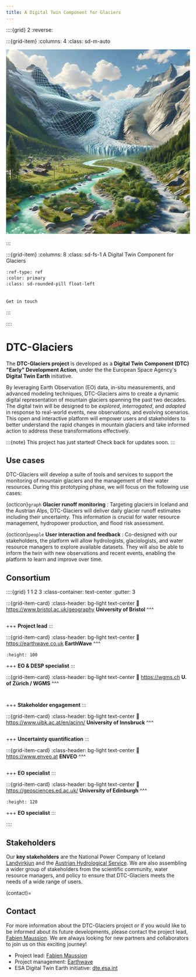 ```yaml
---
title: A Digital Twin Component for Glaciers
---
```


::::{grid} 2
:reverse:

:::{grid-item}
:columns: 4
:class: sd-m-auto

![DTC-Glaciers](img/dtcg_dalle.jpg)

:::

:::{grid-item}
:columns: 8
:class: sd-fs-1
A Digital Twin Component for Glaciers

```{button-ref} contact
:ref-type: ref
:color: primary
:class: sd-rounded-pill float-left


Get in touch
```

:::



::::

# DTC-Glaciers

The **DTC-Glaciers project** is developed as a **Digital Twin Component (DTC) "Early" Development Action**, under the the European Space Agency's **Digital Twin Earth** initiative.

By leveraging Earth Observation (EO) data, in-situ measurements, and advanced modeling techniques, DTC-Glaciers aims to create a dynamic digital representation of mountain glaciers spanning the past two decades. The digital twin will be designed to be *explored*, *interrogated*, and *adapted* in response to real-world events, new observations, and evolving scenarios. This open and interactive platform will empower users and stakeholders to better understand the rapid changes in mountain glaciers and take informed action to address these transformations effectively.

:::{note}
This project has just started! Check back for updates soon.
:::

## Use cases

DTC-Glaciers will develop a suite of tools and services to support the monitoring of mountain glaciers and the management of their water resources. During this prototyping phase, we will focus on the following use cases:

{octicon}`graph` **Glacier runoff monitoring**
: Targeting glaciers in Iceland and the Austrian Alps, DTC-Glaciers will deliver daily glacier runoff estimates including their uncertainty. This information is crucial for water resource management, hydropower production, and flood risk assessment.

{octicon}`people` **User interaction and feedback**
: Co-designed with our stakeholders, the platform will allow hydrologists, glaciologists, and water resource managers to explore available datasets. They will also be able to inform the twin with new observations and recent events, enabling the platform to learn and improve over time.

## Consortium

::::{grid} 1 1 2 3
:class-container: text-center
:gutter: 3

:::{grid-item-card}
:class-header: bg-light text-center
:link: https://www.bristol.ac.uk/geography
**University of Bristol**
^^^
```{image} img/logos/UoB.svg
```

+++
**Project lead**
:::

:::{grid-item-card}
:class-header: bg-light text-center
:link: https://earthwave.co.uk
**EarthWave**
^^^
```{image} img/logos/earthwave.png
:height: 100
```

+++
**EO & DESP specialist**
:::

:::{grid-item-card}
:class-header: bg-light text-center
:link: https://wgms.ch
**U. of Zürich / WGMS**
^^^
```{image} img/logos/UoZ.png
```

```{image} img/logos/wgms.png
```

+++
**Stakeholder engagement**
:::

:::{grid-item-card}
:class-header: bg-light text-center
:link: https://www.uibk.ac.at/en/acinn/
**University of Innsbruck**
^^^
```{image} img/logos/UIBK.png
```

+++
**Uncertainty quantification**
:::

:::{grid-item-card}
:class-header: bg-light text-center
:link: https://www.enveo.at
**ENVEO**
^^^
```{image} img/logos/enveo.png
```

+++
**EO specialist**
:::

:::{grid-item-card}
:class-header: bg-light text-center
:link: https://geosciences.ed.ac.uk/
**University of Edinburgh**
^^^
```{image} img/logos/UoE.png
:height: 120
```

+++
**EO specialist**
:::

::::

## Stakeholders

Our **key stakeholders** are the National Power Company of Iceland [Landvirkjun](https://www.landsvirkjun.com/) and the [Austrian Hydrological Service](https://www.tirol.gv.at/umwelt/wasserwirtschaft/wasserkreislauf/hydro-online). We are also assembling a wider group of stakeholders from the scientific community, water resource managers, and policy to ensure that DTC-Glaciers meets the needs of a wide range of users.

(contact)=
## Contact

For more information about the DTC-Glaciers project or if you would like to be informed about its future developments, please contact the project lead, [Fabien Maussion](https://fabienmaussion.info). We are always looking for new partners and collaborators to join us on this exciting journey!

- Project lead: [Fabien Maussion](https://fabienmaussion.info)
- Project management: [Earthwave](https://earthwave.co.uk)
- ESA Digital Twin Earth initiative: [dte.esa.int](https://dte.esa.int)
